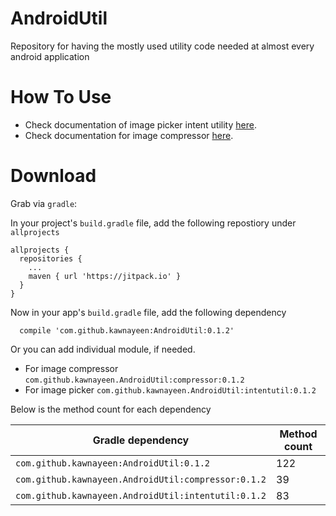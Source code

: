 # AndroidUtil
Repository for having the mostly used utility code needed at almost every android application

How To Use
==========
- Check documentation of image picker intent utility [here](https://github.com/kawnayeen/AndroidUtil/tree/master/intentutil). <br/>
- Check documentation for image compressor [here](https://github.com/zetbaitsu/Compressor#lets-compress-the-image-size).

Download
========
Grab via `gradle`:

In your project's `build.gradle` file, add the following repostiory under `allprojects`

```
allprojects {
  repositories {
    ...
    maven { url 'https://jitpack.io' }
  }
}
```

Now in your app's `build.gradle` file, add the following dependency
```
  compile 'com.github.kawnayeen:AndroidUtil:0.1.2'
```

Or you can add individual module, if needed.
- For image compressor `com.github.kawnayeen.AndroidUtil:compressor:0.1.2`
- For image picker `com.github.kawnayeen.AndroidUtil:intentutil:0.1.2`

Below is the method count for each dependency

Gradle dependency | Method count  
--- | --- 
`com.github.kawnayeen:AndroidUtil:0.1.2` | 122
`com.github.kawnayeen.AndroidUtil:compressor:0.1.2` |  39
`com.github.kawnayeen.AndroidUtil:intentutil:0.1.2` | 83
